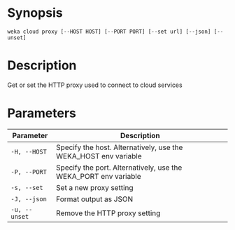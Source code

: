 # Synopsis

```weka cloud proxy [--HOST HOST] [--PORT PORT] [--set url] [--json] [--unset]```

# Description

Get or set the HTTP proxy used to connect to cloud services

# Parameters

| Parameter | Description |
| --------- | ----------- |
| `-H, --HOST` | Specify the host. Alternatively, use the WEKA_HOST env variable |
| `-P, --PORT` | Specify the port. Alternatively, use the WEKA_PORT env variable |
| `-s, --set` | Set a new proxy setting |
| `-J, --json` | Format output as JSON |
| `-u, --unset` | Remove the HTTP proxy setting |
